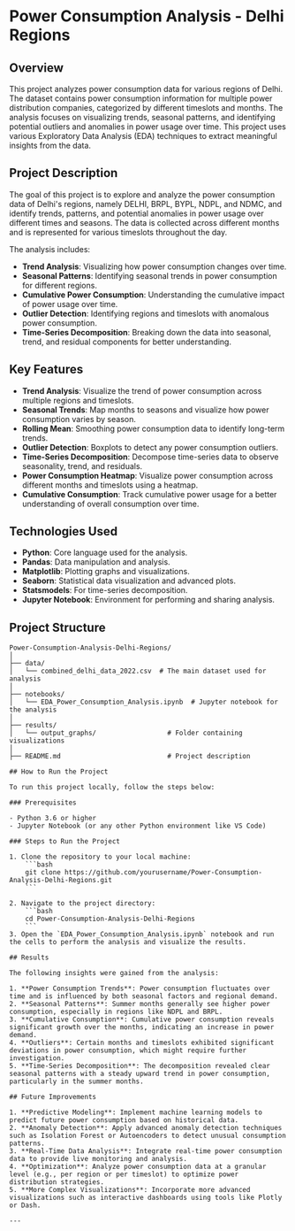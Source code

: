 
# Power Consumption Analysis - Delhi Regions

## Overview

This project analyzes power consumption data for various regions of Delhi. The dataset contains power consumption information for multiple power distribution companies, categorized by different timeslots and months. The analysis focuses on visualizing trends, seasonal patterns, and identifying potential outliers and anomalies in power usage over time. This project uses various Exploratory Data Analysis (EDA) techniques to extract meaningful insights from the data.

## Project Description

The goal of this project is to explore and analyze the power consumption data of Delhi's regions, namely DELHI, BRPL, BYPL, NDPL, and NDMC, and identify trends, patterns, and potential anomalies in power usage over different times and seasons. The data is collected across different months and is represented for various timeslots throughout the day.

The analysis includes:
- **Trend Analysis**: Visualizing how power consumption changes over time.
- **Seasonal Patterns**: Identifying seasonal trends in power consumption for different regions.
- **Cumulative Power Consumption**: Understanding the cumulative impact of power usage over time.
- **Outlier Detection**: Identifying regions and timeslots with anomalous power consumption.
- **Time-Series Decomposition**: Breaking down the data into seasonal, trend, and residual components for better understanding.

## Key Features

- **Trend Analysis**: Visualize the trend of power consumption across multiple regions and timeslots.
- **Seasonal Trends**: Map months to seasons and visualize how power consumption varies by season.
- **Rolling Mean**: Smoothing power consumption data to identify long-term trends.
- **Outlier Detection**: Boxplots to detect any power consumption outliers.
- **Time-Series Decomposition**: Decompose time-series data to observe seasonality, trend, and residuals.
- **Power Consumption Heatmap**: Visualize power consumption across different months and timeslots using a heatmap.
- **Cumulative Consumption**: Track cumulative power usage for a better understanding of overall consumption over time.

## Technologies Used

- **Python**: Core language used for the analysis.
- **Pandas**: Data manipulation and analysis.
- **Matplotlib**: Plotting graphs and visualizations.
- **Seaborn**: Statistical data visualization and advanced plots.
- **Statsmodels**: For time-series decomposition.
- **Jupyter Notebook**: Environment for performing and sharing analysis.

## Project Structure

```
Power-Consumption-Analysis-Delhi-Regions/
│
├── data/
│   └── combined_delhi_data_2022.csv  # The main dataset used for analysis
│
├── notebooks/
│   └── EDA_Power_Consumption_Analysis.ipynb  # Jupyter notebook for the analysis
│
├── results/
│   └── output_graphs/                  # Folder containing visualizations
│
├── README.md                           # Project description

## How to Run the Project

To run this project locally, follow the steps below:

### Prerequisites

- Python 3.6 or higher
- Jupyter Notebook (or any other Python environment like VS Code)

### Steps to Run the Project

1. Clone the repository to your local machine:
    ```bash
    git clone https://github.com/yourusername/Power-Consumption-Analysis-Delhi-Regions.git
    ```

2. Navigate to the project directory:
    ```bash
    cd Power-Consumption-Analysis-Delhi-Regions
    ```
3. Open the `EDA_Power_Consumption_Analysis.ipynb` notebook and run the cells to perform the analysis and visualize the results.

## Results

The following insights were gained from the analysis:

1. **Power Consumption Trends**: Power consumption fluctuates over time and is influenced by both seasonal factors and regional demand.
2. **Seasonal Patterns**: Summer months generally see higher power consumption, especially in regions like NDPL and BRPL.
3. **Cumulative Consumption**: Cumulative power consumption reveals significant growth over the months, indicating an increase in power demand.
4. **Outliers**: Certain months and timeslots exhibited significant deviations in power consumption, which might require further investigation.
5. **Time-Series Decomposition**: The decomposition revealed clear seasonal patterns with a steady upward trend in power consumption, particularly in the summer months.

## Future Improvements

1. **Predictive Modeling**: Implement machine learning models to predict future power consumption based on historical data.
2. **Anomaly Detection**: Apply advanced anomaly detection techniques such as Isolation Forest or Autoencoders to detect unusual consumption patterns.
3. **Real-Time Data Analysis**: Integrate real-time power consumption data to provide live monitoring and analysis.
4. **Optimization**: Analyze power consumption data at a granular level (e.g., per region or per timeslot) to optimize power distribution strategies.
5. **More Complex Visualizations**: Incorporate more advanced visualizations such as interactive dashboards using tools like Plotly or Dash.

---
